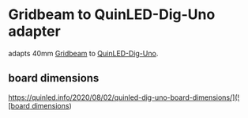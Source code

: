 # Gridbeam to QuinLED-Dig-Uno adapter

adapts 40mm [Gridbeam](https://gridbeam.xyz) to [QuinLED-Dig-Uno](https://quinled.info/2018/09/15/quinled-dig-uno/).

## board dimensions

[https://quinled.info/2020/08/02/quinled-dig-uno-board-dimensions/](![board dimensions](https://quinled.info/wp-content/uploads/2020/08/measurements-1536x1220.png))
